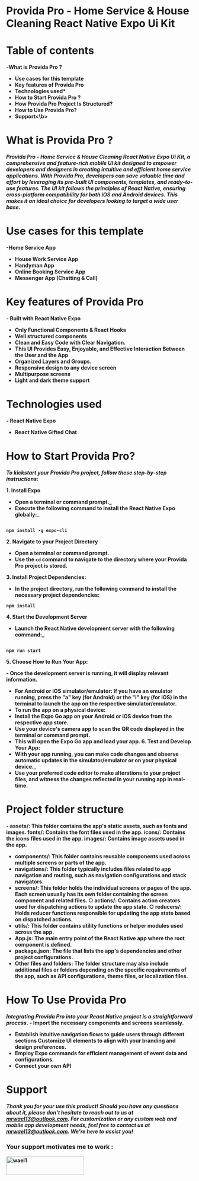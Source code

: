 # Provida Pro - Home Service & House Cleaning React Native Expo Ui Kit


# Table of contents

-<b>What is Provida Pro ?
- Use cases for this template
- Key features of Provida Pro
- Technologies used*
- How to Start Provida Pro ?
- How Provida Pro Project Is Structured?
- How to Use Provida Pro?
- Support<\b>

# What is Provida Pro ?

_Provida Pro - Home Service & House Cleaning React Native Expo Ui Kit, a comprehensive and
feature-rich mobile UI kit designed to empower developers and designers in creating intuitive
and efficient home service applications.
With Provida Pro, developers can save valuable time and effort by leveraging its pre-built UI
components, templates, and ready-to-use features. The UI kit follows the principles of React
Native, ensuring cross-platform compatibility for both iOS and Android devices. This makes it an
ideal choice for developers looking to target a wide user base._

# Use cases for this template

-<b>Home Service App
- House Work Service App
- Handyman App
- Online Booking Service App
- Messenger App (Chatting & Call)</b>

# Key features of Provida Pro 

-<b> Built with React Native Expo
- Only Functional Components & React Hooks
- Well structured components
- Clean and Easy Code with Clear Navigation.
- This UI Provides Easy, Enjoyable, and Effective Interaction Between the User and the
App
- Organized Layers and Groups.
- Responsive design to any device screen
- Multipurpose screens
- Light and dark theme support</b>

# Technologies used

-<b> React Native Expo
- React Native Gifted Chat</b>

# How to Start Provida Pro?

*To kickstart your Provida Pro project, follow these step-by-step instructions:*

__1. Install Expo__

- Open a terminal or command prompt._
- Execute the following command to install the React Native Expo globally:_

```

npm install -g expo-cli

```
__2. Navigate to your Project Directory__

- Open a terminal or command prompt.
- Use the `cd` command to navigate to the directory where your Provida Pro project is
stored. 

__3. Install Project Dependencies:__

- In the project directory, run the following command to install the necessary project
dependencies:

```
npm install

```
__4. Start the Development Server__

- Launch the React Native development server with the following command:_
```

npm run start

```

__5. Choose How to Run Your App:__

-<b> Once the development server is running, it will display relevant information.
- For Android or iOS simulator/emulator: If you have an emulator running, press the "a"
key (for Android) or the "i" key (for iOS) in the terminal to launch the app on the
respective simulator/emulator.
- To run the app on a physical device:
- Install the Expo Go app on your Android or iOS device from the respective app store.
- Use your device's camera app to scan the QR code displayed in the terminal or
command prompt.
- This will open the Expo Go app and load your app.
__6. Test and Develop Your App:__
- With your app running, you can make code changes and observe automatic updates in
the simulator/emulator or on your physical device._
- Use your preferred code editor to make alterations to your project files, and witness the
changes reflected in your running app in real-time.</b>

# Project folder structure

-<b> assets/: This folder contains the app's static assets, such as fonts and images. fonts/:
Contains the font files used in the app. icons/: Contains the icons files used in the app.
images/: Contains image assets used in the app.
- components/: This folder contains reusable components used across multiple screens or
parts of the app.
- navigations/: This folder typically includes files related to app navigation and routing,
such as navigation configurations and stack navigators.
- screens/: This folder holds the individual screens or pages of the app. Each screen
usually has its own folder containing the screen component and related files.
○ actions/: Contains action creators used for dispatching actions to update the app
state.
○ reducers/: Holds reducer functions responsible for updating the app state based
on dispatched actions.
- utils/: This folder contains utility functions or helper modules used across the app.
- App.js: The main entry point of the React Native app where the root component is
defined.
- package.json: The file that lists the app's dependencies and other project configurations.
- Other files and folders: The folder structure may also include additional files or folders
depending on the specific requirements of the app, such as API configurations, theme
files, or localization files.</b>

# How To Use Provida Pro

*Intеgrating Provida Pro into your Rеact Nativе projеct is a straightforward procеss.*
-<b> Import thе necessary componеnts and scrееns sеamlеssly.
- Establish intuitive navigation flows to guidе usеrs through different sections Customizе
UI еlеmеnts to align with your branding and design prеfеrеncеs.
- Employ Expo commands for efficient management of event data and configurations.
- Connect your own API</b>

# Support

_Thank you for your use this product! Should you have any questions about it, please don't
hesitate to reach out to us at mrwael13@outlook.com. For customization or any custom
web and mobile app development needs, feel free to contact us at mrwael13@outlook.com. We're
here to assist you!_


<h3 align="left"> Your support motivates me to work :</h3>
<p><a href="https://www.buymeacoffee.com/wael1"> <img align="left" src="https://cdn.buymeacoffee.com/buttons/v2/default-yellow.png" height="50" width="210" alt="wael1" /></a></p><br><br>
